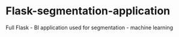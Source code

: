 # Flask-segmentation-application
Full Flask - BI application used for segmentation - machine learning
